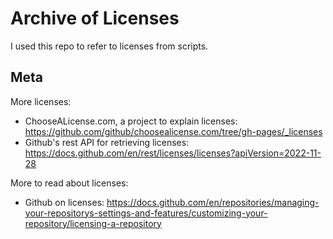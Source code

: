
# Archive of Licenses

I used this repo to refer to licenses from scripts.

## Meta

More licenses:

 - ChooseALicense.com, a project to explain licenses: https://github.com/github/choosealicense.com/tree/gh-pages/_licenses
 - Github's rest API for retrieving licenses: https://docs.github.com/en/rest/licenses/licenses?apiVersion=2022-11-28

More to read about licenses:

 - Github on licenses: https://docs.github.com/en/repositories/managing-your-repositorys-settings-and-features/customizing-your-repository/licensing-a-repository
